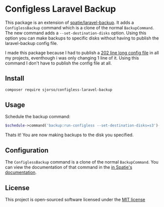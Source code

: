 # Configless Laravel Backup
This package is an extension of [spatie/laravel-backup](https://github.com/spatie/laravel-backup). It adds a `ConfiglessBackup` command which is a clone of the normal `BackupCommand`. The new command adds a `--set-destination-disks` option. Using this option you can make backups to specific disks without having to publish the laravel-backup config file.

I made this package because I had to publish a [202 line long config file](https://github.com/spatie/laravel-backup/blob/master/config/backup.php) in all my projects, eventhough i was only changing 1 line of it. Using this command I don't have to publish the config file at all.

## Install
```bash
composer require sjorso/configless-laravel-backup
```

## Usage
Schedule the backup command:
```php
$schedule->command('backup:run-configless --set-destination-disks=s3')->dailyAt('01:00');
```
Thats it! You are now making backups to the disk you specified.

## Configuration
The `ConfiglessBackup` command is a clone of the normal `BackupCommand`. You can view the documentation of that command in the [in Spatie's documentation](https://docs.spatie.be/laravel-backup/v5/taking-backups/overview#taking-backups).

## License

This project is open-sourced software licensed under the [MIT license](http://opensource.org/licenses/MIT)
